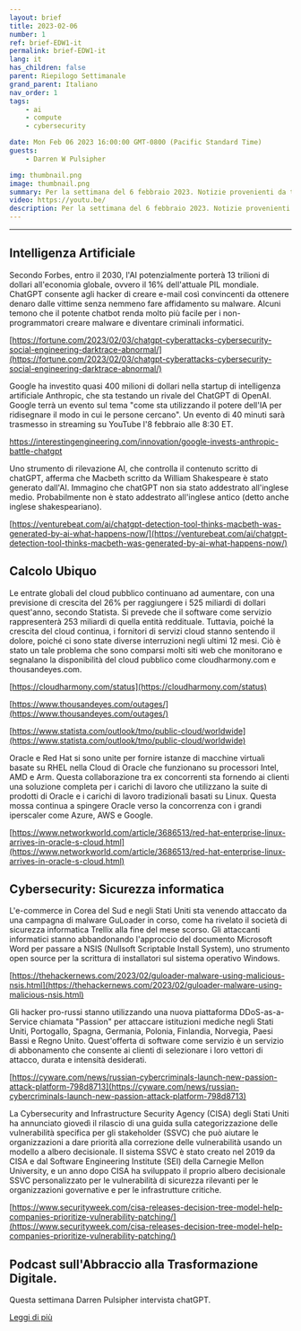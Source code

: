 ```yaml
---
layout: brief
title: 2023-02-06
number: 1
ref: brief-EDW1-it
permalink: brief-EDW1-it
lang: it
has_children: false
parent: Riepilogo Settimanale
grand_parent: Italiano
nav_order: 1
tags:
    - ai
    - compute
    - cybersecurity

date: Mon Feb 06 2023 16:00:00 GMT-0800 (Pacific Standard Time)
guests:
    - Darren W Pulsipher

img: thumbnail.png
image: thumbnail.png
summary: Per la settimana del 6 febbraio 2023. Notizie provenienti da tutto il mondo della trasformazione digitale nell'intelligenza artificiale, nel cloud computing e nella cibersicurezza.
video: https://youtu.be/
description: Per la settimana del 6 febbraio 2023. Notizie provenienti da tutto il mondo della trasformazione digitale nell'intelligenza artificiale, nel cloud computing e nella cibersicurezza.
---
```






---

## Intelligenza Artificiale

Secondo Forbes, entro il 2030, l'AI potenzialmente porterà 13 trilioni di dollari all'economia globale, ovvero il 16% dell'attuale PIL mondiale. ChatGPT consente agli hacker di creare e-mail così convincenti da ottenere denaro dalle vittime senza nemmeno fare affidamento su malware. Alcuni temono che il potente chatbot renda molto più facile per i non-programmatori creare malware e diventare criminali informatici.

[https://fortune.com/2023/02/03/chatgpt-cyberattacks-cybersecurity-social-engineering-darktrace-abnormal/](https://fortune.com/2023/02/03/chatgpt-cyberattacks-cybersecurity-social-engineering-darktrace-abnormal/)

Google ha investito quasi 400 milioni di dollari nella startup di intelligenza artificiale Anthropic, che sta testando un rivale del ChatGPT di OpenAI. Google terrà un evento sul tema "come sta utilizzando il potere dell'IA per ridisegnare il modo in cui le persone cercano". Un evento di 40 minuti sarà trasmesso in streaming su YouTube l'8 febbraio alle 8:30 ET.

[https://interestingengineering.com/innovation/google-invests-anthropic-battle-chatgpt ](https://interestingengineering.com/innovation/google-invests-anthropic-battle-chatgpt )

Uno strumento di rilevazione AI, che controlla il contenuto scritto di chatGPT, afferma che Macbeth scritto da William Shakespeare è stato generato dall'AI. Immagino che chatGPT non sia stato addestrato all'inglese medio. Probabilmente non è stato addestrato all'inglese antico (detto anche inglese shakespeariano).

[https://venturebeat.com/ai/chatgpt-detection-tool-thinks-macbeth-was-generated-by-ai-what-happens-now/](https://venturebeat.com/ai/chatgpt-detection-tool-thinks-macbeth-was-generated-by-ai-what-happens-now/)

## Calcolo Ubiquo

Le entrate globali del cloud pubblico continuano ad aumentare, con una previsione di crescita del 26% per raggiungere i 525 miliardi di dollari quest'anno, secondo Statista. Si prevede che il software come servizio rappresenterà 253 miliardi di quella entità reddituale. Tuttavia, poiché la crescita del cloud continua, i fornitori di servizi cloud stanno sentendo il dolore, poiché ci sono state diverse interruzioni negli ultimi 12 mesi. Ciò è stato un tale problema che sono comparsi molti siti web che monitorano e segnalano la disponibilità del cloud pubblico come cloudharmony.com e thousandeyes.com.

[https://cloudharmony.com/status](https://cloudharmony.com/status)

[https://www.thousandeyes.com/outages/](https://www.thousandeyes.com/outages/)

[https://www.statista.com/outlook/tmo/public-cloud/worldwide](https://www.statista.com/outlook/tmo/public-cloud/worldwide)

Oracle e Red Hat si sono unite per fornire istanze di macchine virtuali basate su RHEL nella Cloud di Oracle che funzionano su processori Intel, AMD e Arm. Questa collaborazione tra ex concorrenti sta fornendo ai clienti una soluzione completa per i carichi di lavoro che utilizzano la suite di prodotti di Oracle e i carichi di lavoro tradizionali basati su Linux. Questa mossa continua a spingere Oracle verso la concorrenza con i grandi iperscaler come Azure, AWS e Google.

[https://www.networkworld.com/article/3686513/red-hat-enterprise-linux-arrives-in-oracle-s-cloud.html](https://www.networkworld.com/article/3686513/red-hat-enterprise-linux-arrives-in-oracle-s-cloud.html)

## Cybersecurity: Sicurezza informatica

L'e-commerce in Corea del Sud e negli Stati Uniti sta venendo attaccato da una campagna di malware GuLoader in corso, come ha rivelato il società di sicurezza informatica Trellix alla fine del mese scorso. Gli attaccanti informatici stanno abbandonando l'approccio del documento Microsoft Word per passare a NSIS (Nullsoft Scriptable Install System), uno strumento open source per la scrittura di installatori sul sistema operativo Windows.

[https://thehackernews.com/2023/02/guloader-malware-using-malicious-nsis.html](https://thehackernews.com/2023/02/guloader-malware-using-malicious-nsis.html)

Gli hacker pro-russi stanno utilizzando una nuova piattaforma DDoS-as-a-Service chiamata "Passion" per attaccare istituzioni mediche negli Stati Uniti, Portogallo, Spagna, Germania, Polonia, Finlandia, Norvegia, Paesi Bassi e Regno Unito. Quest'offerta di software come servizio è un servizio di abbonamento che consente ai clienti di selezionare i loro vettori di attacco, durata e intensità desiderati.

[https://cyware.com/news/russian-cybercriminals-launch-new-passion-attack-platform-798d8713](https://cyware.com/news/russian-cybercriminals-launch-new-passion-attack-platform-798d8713)

La Cybersecurity and Infrastructure Security Agency (CISA) degli Stati Uniti ha annunciato giovedì il rilascio di una guida sulla categorizzazione delle vulnerabilità specifica per gli stakeholder (SSVC) che può aiutare le organizzazioni a dare priorità alla correzione delle vulnerabilità usando un modello a albero decisionale. Il sistema SSVC è stato creato nel 2019 da CISA e dal Software Engineering Institute (SEI) della Carnegie Mellon University, e un anno dopo CISA ha sviluppato il proprio albero decisionale SSVC personalizzato per le vulnerabilità di sicurezza rilevanti per le organizzazioni governative e per le infrastrutture critiche.

[https://www.securityweek.com/cisa-releases-decision-tree-model-help-companies-prioritize-vulnerability-patching/](https://www.securityweek.com/cisa-releases-decision-tree-model-help-companies-prioritize-vulnerability-patching/)

## Podcast sull'Abbraccio alla Trasformazione Digitale.

Questa settimana Darren Pulsipher intervista chatGPT.

[Leggi di più](https://www.embracingdigital.org/episodes-EDT122)


